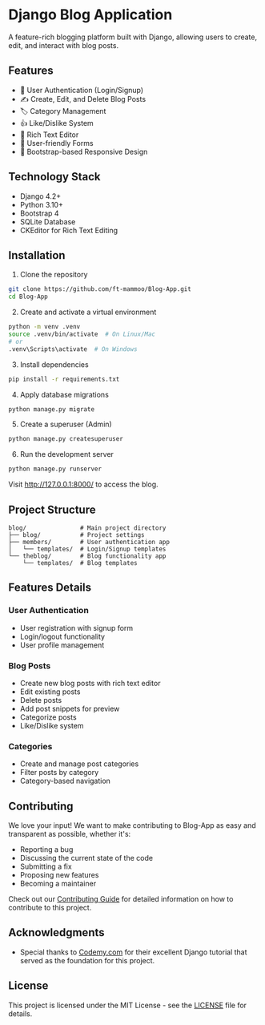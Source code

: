 # Django Blog Application

A feature-rich blogging platform built with Django, allowing users to create, edit, and interact with blog posts.

## Features

- 👤 User Authentication (Login/Signup)
- ✍️ Create, Edit, and Delete Blog Posts
- 🏷️ Category Management
- 👍 Like/Dislike System
- 📝 Rich Text Editor
- 💼 User-friendly Forms
- 🎨 Bootstrap-based Responsive Design

## Technology Stack

- Django 4.2+
- Python 3.10+
- Bootstrap 4
- SQLite Database
- CKEditor for Rich Text Editing

## Installation

1. Clone the repository
```bash
git clone https://github.com/ft-mammoo/Blog-App.git
cd Blog-App
```

2. Create and activate a virtual environment
```bash
python -m venv .venv
source .venv/bin/activate  # On Linux/Mac
# or
.venv\Scripts\activate  # On Windows
```

3. Install dependencies
```bash
pip install -r requirements.txt
```

4. Apply database migrations
```bash
python manage.py migrate
```

5. Create a superuser (Admin)
```bash
python manage.py createsuperuser
```

6. Run the development server
```bash
python manage.py runserver
```

Visit http://127.0.0.1:8000/ to access the blog.

## Project Structure

```
blog/               # Main project directory
├── blog/           # Project settings
├── members/        # User authentication app
│   └── templates/  # Login/Signup templates
└── theblog/        # Blog functionality app
    └── templates/  # Blog templates
```

## Features Details

### User Authentication
- User registration with signup form
- Login/logout functionality
- User profile management

### Blog Posts
- Create new blog posts with rich text editor
- Edit existing posts
- Delete posts
- Add post snippets for preview
- Categorize posts
- Like/Dislike system

### Categories
- Create and manage post categories
- Filter posts by category
- Category-based navigation

## Contributing

We love your input! We want to make contributing to Blog-App as easy and transparent as possible, whether it's:

- Reporting a bug
- Discussing the current state of the code
- Submitting a fix
- Proposing new features
- Becoming a maintainer

Check out our [Contributing Guide](CONTRIBUTING.md) for detailed information on how to contribute to this project.

## Acknowledgments

- Special thanks to [Codemy.com](https://codemy.com/) for their excellent Django tutorial that served as the foundation for this project.

## License

This project is licensed under the MIT License - see the [LICENSE](LICENSE) file for details.
